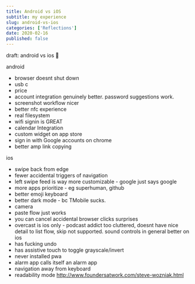 ```yaml
---
title: Android vs iOS
subtitle: my experience
slug: android-vs-ios
categories: ['Reflections']
date: 2020-02-16
published: false
---
```



draft: android vs ios 🍎

android

- browser doesnt shut down
- usb c
- price
- account integration genuinely better. password suggestions work.
- screenshot workflow nicer
- better nfc experience
- real filesystem
- wifi signin is GREAT
- calendar Integration
- custom widget on app store
- sign in with Google accounts on chrome
- better amp link copying

ios

- swipe back from edge
- fewer accidental triggers of navigation 
- left swipe feed is way more customizable - google just says google
- more apps prioritize - eg superhuman, github
- better emoji keyboard
- better dark mode - bc TMobile sucks.
- camera
- paste flow just works
- you can cancel accidental browser clicks
surprises
- overcast is ios only - podcast addict too cluttered, doesnt have nice detail to list flow, skip not supported. sound controls in general better on ios
- has fucking undo
- has assistive touch to toggle grayscale/invert
- never installed pwa
- alarm app calls itself an alarm app
- navigation away from keyboard
- readability mode http://www.foundersatwork.com/steve-wozniak.html